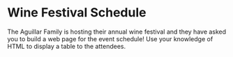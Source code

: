 <h1>Wine Festival Schedule</h1>
  
The Aguillar Family is hosting their annual wine festival and they have asked you to build a web page for the event schedule! Use your knowledge of HTML to display a table to the attendees.
